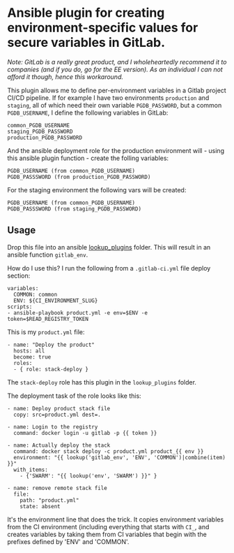 # Ansible plugin for creating environment-specific values for secure variables in GitLab.

*Note: GitLab is a really great product, and I wholeheartedly recommend it to companies (and if you do, go for the EE version). As an individual I can not afford it though, hence this workaround.*


This plugin allows me to define per-environment variables in a Gitlab project CI/CD pipeline.
If for example I have two environments `production` and `staging`, all of which need their own variable `PGDB_PASSWORD`, but a common `PGDB_USERNAME`, I define the following variables in GitLab:

	common_PGDB_USERNAME
	staging_PGDB_PASSWORD
	production_PGDB_PASSWORD

And the ansible deployment role for the production environment will - using this ansible plugin function - create the folling variables:

	PGDB_USERNAME (from common_PGDB_USERNAME)
	PGDB_PASSSWORD (from production_PGDB_PASSWORD)

For the staging environment the following vars will be created:

	PGDB_USERNAME (from common_PGDB_USERNAME)
	PGDB_PASSSWORD (from staging_PGDB_PASSWORD)



## Usage

Drop this file into an ansible [lookup_plugins](http://docs.ansible.com/ansible/devel/plugins/lookup.html) folder. This will result in an ansible function `gitlab_env`. 

How do I use this? I run the following from a `.gitlab-ci.yml` file deploy section:

    variables:
      COMMON: common
      ENV: ${CI_ENVIRONMENT_SLUG}
    scripts:
    - ansible-playbook product.yml -e env=$ENV -e token=$READ_REGISTRY_TOKEN


This is my `product.yml` file: 
    
    - name: "Deploy the product"
      hosts: all
      become: true
      roles:
      - { role: stack-deploy }

The `stack-deploy` role has this plugin in the `lookup_plugins` folder.

The deployment task of the role looks like this:

	- name: Deploy product stack file
	  copy: src=product.yml dest=.
	
	- name: Login to the registry
	  command: docker login -u gitlab -p {{ token }}
	
	- name: Actually deploy the stack
	  command: docker stack deploy -c product.yml product_{{ env }}
	  environment: "{{ lookup('gitlab_env', 'ENV', 'COMMON')|combine(item) }}"
	  with_items:
	    - {'SWARM': "{{ lookup('env', 'SWARM') }}" }
	
	- name: remove remote stack file
	  file:
	    path: "product.yml"
	    state: absent
	    
	    
It's the environment line that does the trick. It copies environment variables from the CI environment (including everything that starts with `CI_`, and creates variables by taking them from CI variables that begin with the prefixes defined by 'ENV' and 'COMMON'.